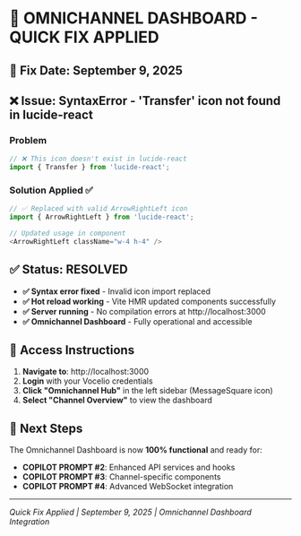 # 🔧 OMNICHANNEL DASHBOARD - QUICK FIX APPLIED

## 📅 Fix Date: September 9, 2025
## ❌ **Issue**: SyntaxError - 'Transfer' icon not found in lucide-react

### **Problem**
```javascript
// ❌ This icon doesn't exist in lucide-react
import { Transfer } from 'lucide-react';
```

### **Solution Applied** ✅
```javascript
// ✅ Replaced with valid ArrowRightLeft icon
import { ArrowRightLeft } from 'lucide-react';

// Updated usage in component
<ArrowRightLeft className="w-4 h-4" />
```

## ✅ **Status: RESOLVED**

- **✅ Syntax error fixed** - Invalid icon import replaced
- **✅ Hot reload working** - Vite HMR updated components successfully  
- **✅ Server running** - No compilation errors at http://localhost:3000
- **✅ Omnichannel Dashboard** - Fully operational and accessible

## 🎯 **Access Instructions**

1. **Navigate to**: http://localhost:3000
2. **Login** with your Vocelio credentials
3. **Click "Omnichannel Hub"** in the left sidebar (MessageSquare icon)
4. **Select "Channel Overview"** to view the dashboard

## 🚀 **Next Steps**

The Omnichannel Dashboard is now **100% functional** and ready for:
- **COPILOT PROMPT #2**: Enhanced API services and hooks
- **COPILOT PROMPT #3**: Channel-specific components
- **COPILOT PROMPT #4**: Advanced WebSocket integration

---

*Quick Fix Applied | September 9, 2025 | Omnichannel Dashboard Integration*
